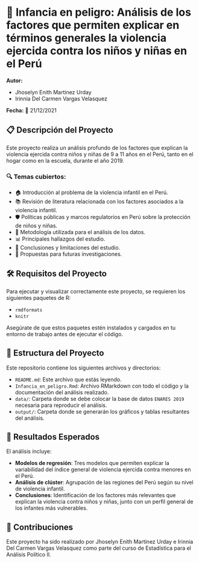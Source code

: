 # 🛑 Infancia en peligro: Análisis de los factores que permiten explicar en términos generales la violencia ejercida contra los niños y niñas en el Perú

**Autor:**  
- Jhoselyn Enith Martinez Urday  
- Irinnia Del Carmen Vargas Velasquez

**Fecha:** 📅 21/12/2021

## 📋 Descripción del Proyecto

Este proyecto realiza un análisis profundo de los factores que explican la violencia ejercida contra niños y niñas de 9 a 11 años en el Perú, tanto en el hogar como en la escuela, durante el año 2019.

### 🔍 Temas cubiertos:
- 🏠 Introducción al problema de la violencia infantil en el Perú.
- 📚 Revisión de literatura relacionada con los factores asociados a la violencia infantil.
- 🛡️ Políticas públicas y marcos regulatorios en Perú sobre la protección de niños y niñas.
- 🧮 Metodología utilizada para el análisis de los datos.
- 📊 Principales hallazgos del estudio.
- 📝 Conclusiones y limitaciones del estudio.
- 🚀 Propuestas para futuras investigaciones.

## 🛠️ Requisitos del Proyecto

Para ejecutar y visualizar correctamente este proyecto, se requieren los siguientes paquetes de R:

- `rmdformats`
- `knitr`

Asegúrate de que estos paquetes estén instalados y cargados en tu entorno de trabajo antes de ejecutar el código.

## 📂 Estructura del Proyecto

Este repositorio contiene los siguientes archivos y directorios:

- `README.md`: Este archivo que estás leyendo.
- `Infancia_en_peligro.Rmd`: Archivo RMarkdown con todo el código y la documentación del análisis realizado.
- `data/`: Carpeta donde se debe colocar la base de datos `ENARES 2019` necesaria para reproducir el análisis.
- `output/`: Carpeta donde se generarán los gráficos y tablas resultantes del análisis.

## 🎯 Resultados Esperados

El análisis incluye:

- **Modelos de regresión**: Tres modelos que permiten explicar la variabilidad del índice general de violencia ejercida contra menores en el Perú.
- **Análisis de clúster**: Agrupación de las regiones del Perú según su nivel de violencia infantil.
- **Conclusiones**: Identificación de los factores más relevantes que explican la violencia contra niños y niñas, junto con un perfil general de los infantes más vulnerables.

## 🤝 Contribuciones

Este proyecto ha sido realizado por Jhoselyn Enith Martinez Urday e Irinnia Del Carmen Vargas Velasquez como parte del curso de Estadística para el Análisis Político II.

